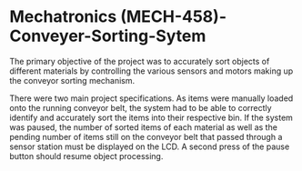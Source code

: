 # Mechatronics (MECH-458)-Conveyer-Sorting-Sytem

The primary objective of the project was to accurately sort objects of different materials by controlling the various sensors and motors making up the conveyor sorting mechanism. 

There were two main project specifications. As items were manually loaded onto the running conveyor belt, the system had to be able to correctly identify and accurately sort the items into their respective bin. If the system was paused, the number of sorted items of each material as well as the pending number of items still on the conveyor belt that passed through a sensor station must be displayed on the LCD. A second press of the pause button should resume object processing.
